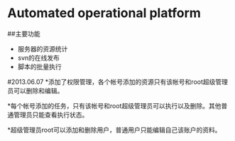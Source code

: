 Automated operational platform
====

##主要功能
 * 服务器的资源统计
 * svn的在线发布
 * 脚本的批量执行

#2013.06.07
*添加了权限管理，各个帐号添加的资源只有该帐号和root超级管理员可以删除和编辑。

*每个帐号添加的任务，只有该帐号和root超级管理员可以执行以及删除。其他普通管理员只能查看执行状态。

*超级管理员root可以添加和删除用户，普通用户只能编辑自己该账户的资料。


